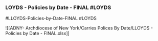 
### LOYDS - Policies by Date - FINAL  #LOYDS

#LLOYDS-Policies-by-Date-FINAL  #LOYDS

![[ADNY- Archdiocese of New York/Carries Polices By Date/LLOYDS - Policies by Date - FINAL.xlsx]]
